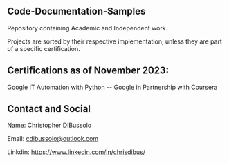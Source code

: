 Code-Documentation-Samples
-----------------------------------------------------------
Repository containing Academic and Independent work.

Projects are sorted by their respective implementation, unless they are part of a specific certification.

Certifications as of November 2023:
------------------------------------
Google IT Automation with Python -- Google in Partnership with Coursera

Contact and Social
------------------------------------
Name: Christopher DiBussolo

Email: cdibussolo@outlook.com

Linkdin: https://www.linkedin.com/in/chrisdibus/
